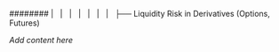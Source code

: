 ######## |   |   |   |   |   |   |   ├── Liquidity Risk in Derivatives (Options, Futures)

*Add content here*